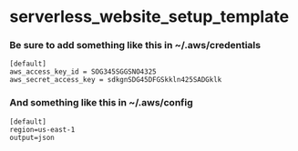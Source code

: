 # serverless_website_setup_template

### Be sure to add something like this in ~/.aws/credentials
```
[default]
aws_access_key_id = SOG345SGGSNO4325
aws_secret_access_key = sdkgnSDG45DFGSkkln425SADGklk
```

### And something like this in ~/.aws/config
```
[default]
region=us-east-1
output=json
```
